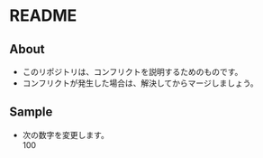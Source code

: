 # README

## About

* このリポジトリは、コンフリクトを説明するためのものです。
* コンフリクトが発生した場合は、解決してからマージしましょう。

## Sample

* 次の数字を変更します。  
  100
